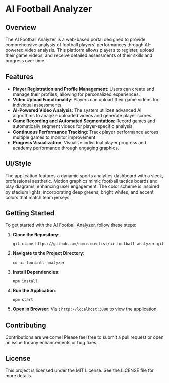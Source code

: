 # AI Football Analyzer

## Overview
The AI Football Analyzer is a web-based portal designed to provide comprehensive analysis of football players' performances through AI-powered video analysis. This platform allows players to register, upload their game videos, and receive detailed assessments of their skills and progress over time.

## Features
- **Player Registration and Profile Management**: Users can create and manage their profiles, allowing for personalized experiences.
- **Video Upload Functionality**: Players can upload their game videos for individual assessments.
- **AI-Powered Video Analysis**: The system utilizes advanced AI algorithms to analyze uploaded videos and generate player scores.
- **Game Recording and Automated Segmentation**: Record games and automatically segment videos for player-specific analysis.
- **Continuous Performance Tracking**: Track player performance across multiple games to monitor improvement.
- **Progress Visualization**: Visualize individual player progress and academy performance through engaging graphics.

## UI/Style
The application features a dynamic sports analytics dashboard with a sleek, professional aesthetic. Motion graphics mimic football tactics boards and play diagrams, enhancing user engagement. The color scheme is inspired by stadium lights, incorporating deep greens, bright whites, and accent colors that match team jerseys.

## Getting Started
To get started with the AI Football Analyzer, follow these steps:

1. **Clone the Repository**:
   ```
   git clone https://github.com/nomiscientist/ai-football-analyzer.git
   ```

2. **Navigate to the Project Directory**:
   ```
   cd ai-football-analyzer
   ```

3. **Install Dependencies**:
   ```
   npm install
   ```

4. **Run the Application**:
   ```
   npm start
   ```

5. **Open in Browser**:
   Visit `http://localhost:3000` to view the application.

## Contributing
Contributions are welcome! Please feel free to submit a pull request or open an issue for any enhancements or bug fixes.

## License
This project is licensed under the MIT License. See the LICENSE file for more details.